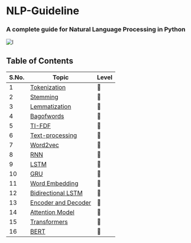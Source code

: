 # NLP-Guideline
### A complete guide for Natural Language Processing in Python

![l](https://user-images.githubusercontent.com/64016811/127812782-deef7ff1-d379-497f-a4d5-e51c4c44b74f.jpg)


## Table of Contents
| S.No. |  Topic |  Level  |
|-------|--------|---------|
| 1 | [Tokenization](https://github.com/MainakRepositor/NLP-Guideline/blob/master/Tokenization.py) | 🤍 |
| 2 | [Stemming](https://github.com/MainakRepositor/NLP-Guideline/blob/master/Stemming.py) | 🤍 |
| 3 | [Lemmatization](https://github.com/MainakRepositor/NLP-Guideline/blob/master/Lemmatization.py) | 🤍 |
| 4 | [Bagofwords](https://github.com/MainakRepositor/NLP-Guideline/blob/master/BagOfWords.py) | 💛 |
| 5 | [TI-FDF]() | 💛 |
| 6 | [Text-processing]() | 🧡 |
| 7 | [Word2vec]() | 🧡 |
| 8 | [RNN]() | 💚 |
| 9 | [LSTM]() | 💚 |
| 10 | [GRU]() | 💚 |
| 11 | [Word Embedding]() | 💙 |
| 12 | [Bidirectional LSTM]() | 💙 |
| 13 | [Encoder and Decoder]() | 💜 |
| 14 | [Attention Model]() | 💜
| 15 | [Transformers]() | 🤎 |
| 16 | [BERT]() | 🖤 |
